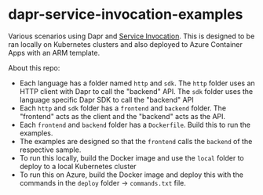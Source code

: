 # dapr-service-invocation-examples
Various scenarios using Dapr and [Service Invocation](https://docs.dapr.io/developing-applications/building-blocks/service-invocation/service-invocation-overview/). This is designed to be ran locally on Kubernetes clusters and also deployed to Azure Container Apps with an ARM template.

About this repo:
- Each language has a folder named `http` and `sdk`. The `http` folder uses an HTTP client with Dapr to call the "backend" API. The `sdk` folder uses the language specific Dapr SDK to call the "backend" API
- Each `http` and `sdk` folder has a `frontend` and `backend` folder. The "frontend" acts as the client and the "backend" acts as the API. 
- Each `frontend` and `backend` folder has a `Dockerfile`. Build this to run the examples. 
- The examples are designed so that the `frontend` calls the `backend` of the respective sample.
- To run this locally, build the Docker image and use the `local` folder to deploy to a local Kubernetes cluster
- To run this on Azure, build the Docker image and deploy this with the commands in the `deploy` folder -> `commands.txt` file.